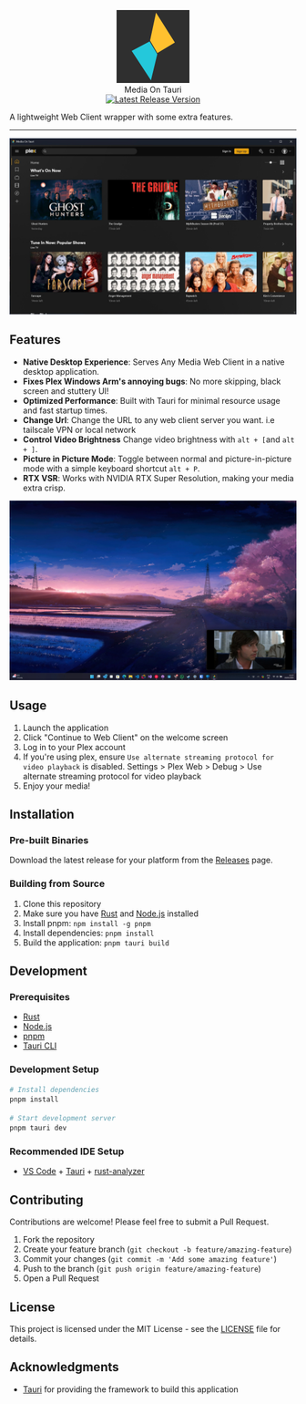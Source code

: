 

<p align="center">
 <img src="./Assets/icon.png" alt="MediaOnTauri Logo" width="128" height="128">
   <br/>
   Media On Tauri
   <br/>
   <a href="https://github.com/Snazzie/MediaOnTauri/releases/latest">
     <img src="https://img.shields.io/github/v/release/Snazzie/MediaOnTauri?style=flat-square&label=Latest%20Release" alt="Latest Release Version">
   </a>
</p>
A lightweight Web Client wrapper with some extra features.

---

<p align="center">
   <img src="./Assets/Screenshots/app.jpg" alt="MediaOnTauri app screenshot">
</p>

## Features

- **Native Desktop Experience**: Serves Any Media Web Client in a native desktop application.
- **Fixes Plex Windows Arm's annoying bugs**: No more skipping, black screen and stuttery UI!
- **Optimized Performance**: Built with Tauri for minimal resource usage and fast startup times.
- **Change Url**: Change the URL to any web client server you want. i.e tailscale VPN or local network
- **Control Video Brightness** Change video brightness with `alt + [`and `alt + ]`.
- **Picture in Picture Mode**: Toggle between normal and picture-in-picture mode with a simple keyboard shortcut `alt + P`.
- **RTX VSR**: Works with NVIDIA RTX Super Resolution, making your media extra crisp.

![explorer_zNifHSnvI8](./Assets/Screenshots/pip.jpg)

## Usage

1. Launch the application
2. Click "Continue to Web Client" on the welcome screen
3. Log in to your Plex account
4. If you're using plex, ensure `Use alternate streaming protocol for video playback` is disabled. Settings > Plex Web > Debug > Use alternate streaming protocol for video playback
5. Enjoy your media!

## Installation

### Pre-built Binaries

Download the latest release for your platform from the [Releases](https://github.com/Snazzie/MediaOnTauri/releases) page.

### Building from Source

1. Clone this repository
2. Make sure you have [Rust](https://www.rust-lang.org/tools/install) and [Node.js](https://nodejs.org/) installed
3. Install pnpm: `npm install -g pnpm`
4. Install dependencies: `pnpm install`
5. Build the application: `pnpm tauri build`

## Development

### Prerequisites

- [Rust](https://www.rust-lang.org/tools/install)
- [Node.js](https://nodejs.org/)
- [pnpm](https://pnpm.io/installation)
- [Tauri CLI](https://tauri.app/v1/guides/getting-started/prerequisites)

### Development Setup

```bash
# Install dependencies
pnpm install

# Start development server
pnpm tauri dev
```
### Recommended IDE Setup

- [VS Code](https://code.visualstudio.com/) + [Tauri](https://marketplace.visualstudio.com/items?itemName=tauri-apps.tauri-vscode) + [rust-analyzer](https://marketplace.visualstudio.com/items?itemName=rust-lang.rust-analyzer)

## Contributing

Contributions are welcome! Please feel free to submit a Pull Request.

1. Fork the repository
2. Create your feature branch (`git checkout -b feature/amazing-feature`)
3. Commit your changes (`git commit -m 'Add some amazing feature'`)
4. Push to the branch (`git push origin feature/amazing-feature`)
5. Open a Pull Request

## License

This project is licensed under the MIT License - see the [LICENSE](LICENSE) file for details.

## Acknowledgments

- [Tauri](https://tauri.app/) for providing the framework to build this application
